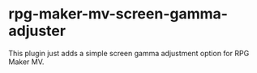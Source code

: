 # rpg-maker-mv-screen-gamma-adjuster
This plugin just adds a simple screen gamma adjustment option for RPG Maker MV.
